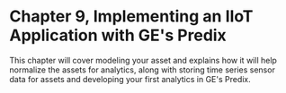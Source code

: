 # Chapter 9, Implementing an IIoT Application with GE's Predix
This chapter will cover modeling your asset and explains how it will help normalize the assets for analytics, along with storing time series sensor data for assets and developing your first analytics in GE's Predix.